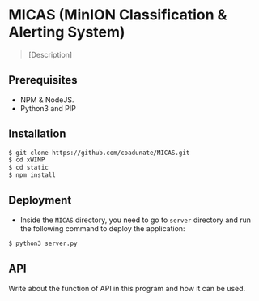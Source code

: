 # MICAS (MinION Classification & Alerting System)
> [Description]


## Prerequisites

- NPM & NodeJS.
- Python3 and PIP

## Installation

```sh
$ git clone https://github.com/coadunate/MICAS.git
$ cd xWIMP
$ cd static
$ npm install
```
## Deployment

- Inside the `MICAS` directory, you need to go to `server` directory and run the
  following command to deploy the application:

```sh
$ python3 server.py
```

## API

Write about the function of API in this program and how it can be used.
